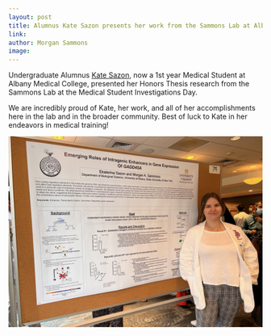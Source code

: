 ```yaml
---
layout: post
title: Alumnus Kate Sazon presents her work from the Sammons Lab at Albany Medical College Medical Student Investigation Day
link: 
author: Morgan Sammons
image: 
---
```


Undergraduate Alumnus [Kate Sazon](/team/kate-sazon/), now a 1st year Medical Student at Albany Medical College, presented her Honors Thesis research from the Sammons Lab at the Medical Student Investigations Day. 

We are incredibly proud of Kate, her work, and all of her accomplishments here in the lab and in the broader community. Best of luck to Kate in her endeavors in medical training!

![](/images/news/sazon_amc_2022.jpeg)


